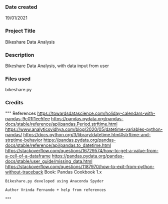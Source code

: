 ### Date created
19/01/2021

### Project Title
Bikeshare Data Analysis

### Description
Bikeshare Data Analysis, with data input from user

### Files used
bikeshare.py

### Credits
"""
    References
    https://towardsdatascience.com/holiday-calendars-with-pandas-9c01f1ee5fee
    https://pandas.pydata.org/pandas-docs/stable/reference/api/pandas.Period.strftime.html
    https://www.analyticsvidhya.com/blog/2020/05/datetime-variables-python-pandas/
    https://docs.python.org/3/library/datetime.html#strftime-and-strptime-behavior
    https://pandas.pydata.org/pandas-docs/stable/reference/api/pandas.to_datetime.html
    https://stackoverflow.com/questions/16729574/how-to-get-a-value-from-a-cell-of-a-dataframe
    https://pandas.pydata.org/pandas-docs/stable/user_guide/missing_data.html
    https://stackoverflow.com/questions/1187970/how-to-exit-from-python-without-traceback
    Book: Pandas Cookbook 1.x


    Bikeshare.py developed using Anaconda Spyder
    
    Author Vrinda Fernando + help from references
     

"""  

